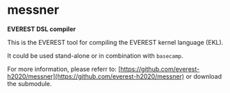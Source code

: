 # messner

**EVEREST DSL compiler**

This is the EVEREST tool for compiling the EVEREST kernel language (EKL).

It could be used stand-alone or in combination with `basecamp`.

For more information, please referr to: [https://github.com/everest-h2020/messner](https://github.com/everest-h2020/messner) or download the submodule.

